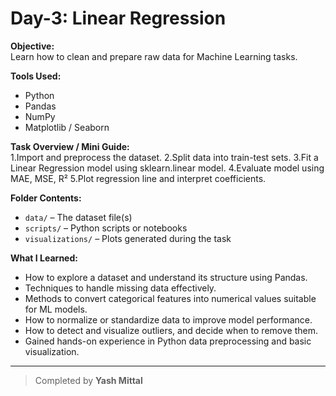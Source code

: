 # Day-3: Linear Regression

**Objective:**  
Learn how to clean and prepare raw data for Machine Learning tasks.

**Tools Used:**  
- Python  
- Pandas  
- NumPy  
- Matplotlib / Seaborn  

**Task Overview / Mini Guide:**  
1.Import and preprocess the dataset.
2.Split data into train-test sets.
3.Fit a Linear Regression model using sklearn.linear model.
4.Evaluate model using MAE, MSE, R²
5.Plot regression line and interpret coefficients.

**Folder Contents:**  
- `data/` – The dataset file(s)  
- `scripts/` – Python scripts or notebooks  
- `visualizations/` – Plots generated during the task  

**What I Learned:**  
- How to explore a dataset and understand its structure using Pandas.  
- Techniques to handle missing data effectively.  
- Methods to convert categorical features into numerical values suitable for ML models.  
- How to normalize or standardize data to improve model performance.  
- How to detect and visualize outliers, and decide when to remove them.  
- Gained hands-on experience in Python data preprocessing and basic visualization.  

---
> Completed by **Yash Mittal**
